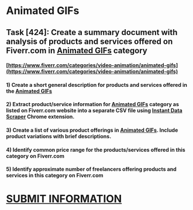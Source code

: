 # Animated GIFs
## Task [424]: Create a summary document with analysis of products and services offered on Fiverr.com in [Animated GIFs](https://www.fiverr.com/categories/video-animation/animated-gifs) category
#### [https://www.fiverr.com/categories/video-animation/animated-gifs](https://www.fiverr.com/categories/video-animation/animated-gifs)
#### 1) Create a short general description for products and services offered in the [Animated GIFs](https://www.fiverr.com/categories/video-animation/animated-gifs)
#### 2) Extract product/service information for [Animated GIFs](https://www.fiverr.com/categories/video-animation/animated-gifs) category as listed on Fiverr.com website into a separate CSV file using [Instant Data Scraper](https://chrome.google.com/webstore/detail/instant-data-scraper/ofaokhiedipichpaobibbnahnkdoiiah) Chrome extension.
#### 3) Create a list of various product offerings in [Animated GIFs](https://www.fiverr.com/categories/video-animation/animated-gifs). Include product variations with brief descriptions.
#### 4) Identify common price range for the products/services offered in this category on Fiverr.com
#### 5) Identify approximate number of freelancers offering products and services in this category on Fiverr.com

# [SUBMIT INFORMATION](https://forms.office.com/r/8AEKjkLxKG)

